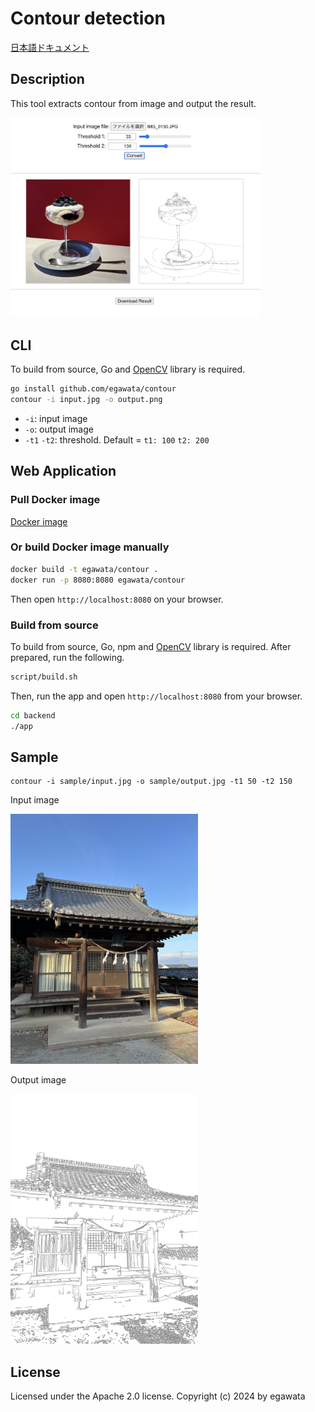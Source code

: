 # Contour detection

[日本語ドキュメント](./README.md)

## Description

This tool extracts contour from image and output the result.

<img src="sample/webapp.png" width="400">

## CLI

To build from source, Go and [OpenCV](https://opencv.org/) library is required.

~~~sh
go install github.com/egawata/contour
contour -i input.jpg -o output.png
~~~

- `-i`: input image
- `-o`: output image
- `-t1` `-t2`: threshold. Default = `t1: 100` `t2: 200`

## Web Application

### Pull Docker image

[Docker image](https://hub.docker.com/r/egawata/contour/tags)

### Or build Docker image manually

~~~sh
docker build -t egawata/contour .
docker run -p 8080:8080 egawata/contour
~~~

Then open `http://localhost:8080` on your browser.

### Build from source

To build from source, Go, npm and [OpenCV](https://opencv.org/) library is required.
After prepared, run the following.

~~~sh
script/build.sh
~~~

Then, run the app and open `http://localhost:8080` from your browser.

~~~sh
cd backend
./app
~~~

## Sample

~~~
contour -i sample/input.jpg -o sample/output.jpg -t1 50 -t2 150
~~~

Input image

<img src="sample/input.jpg" width="300" />

Output image

<img src="sample/output.jpg" width="300" />

## License

Licensed under the Apache 2.0 license. Copyright (c) 2024 by egawata
